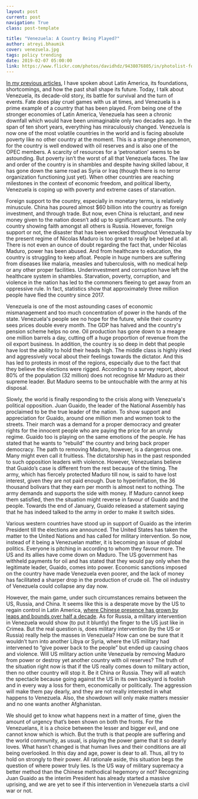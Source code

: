 ```yaml
---
layout: post
current: post
navigation: True
class: post-template

title: "Venezuela: A Country Being Played?"
author: atreyi.bhaumik
cover: venezuela.jpg
tags: policy trending
date: 2019-02-07 05:00:00
link: https://www.flickr.com/photos/davidhdz/9438076805/in/photolist-fo1Bqa-B2sbJm-5trFh4-2yW382-Eg9nSP-g5Uiw-fHtVzk-PEtev-EyAxsj-KDTHVF-knUx7-f7J8pB-6PviJw-bno1D-8myDfs-nf1XXz-DQTWyT-8Jwnfb-6yjdv-sHCok-F4WSwy-HDzytJ-KexQFm-DTPA4G-Toogfh-HDzu9w-e1uC5a-JBGCQ-9V5yt-nt9yXB-bNpqk2-BKb8rg-EMpKsX-vKur7v-RkazUc-hTNWq-EZ4ok-4x3pQ2-JHpyTk-EupGNh-gX8GGc-fNwnso-HfBtrY-24poyy7-JMLm6W-KYyVH5-LmELX8-axZToY-GTjjFW-26AZne3
---
```

[In my previous articles](https://thepangean.com/author/atreyi.bhaumik/), I have spoken about Latin America, its foundations, shortcomings, and how the past shall shape its future. Today, I talk about Venezuela, its decade-old story, its battle for survival and the turn of events. Fate does play cruel games with us at times, and Venezuela is a prime example of a country that has been played. From being one of the stronger economies of Latin America, Venezuela has seen a chronic downfall which would have been unimaginable only two decades ago. In the span of ten short years, everything has miraculously changed. Venezuela is now one of the most volatile countries in the world and is facing absolute poverty like no other country at the moment. This is a strange phenomenon, for the country is well endowed with oil reserves and is also one of the OPEC members. A scarcity of resources for a ‘petronation’ seems to be astounding. But poverty isn’t the worst of all that Venezuela faces. The law and order of the country is in shambles and despite having skilled labour, it has gone down the same road as Syria or Iraq (though there is no terror organization functioning just yet). When other countries are reaching milestones in the context of economic freedom, and political liberty, Venezuela is coping up with poverty and extreme cases of starvation.

Foreign support to the country, especially in monetary terms, is relatively minuscule. China has poured almost $60 billion into the country as foreign investment, and through trade. But now, even China is reluctant, and new money given to the nation doesn’t add up to significant amounts. The only country showing faith amongst all others is Russia. However, foreign support or not, the disaster that has been wrecked throughout Venezuela by the present regime of Nicolas Maduro is too great to really be helped at all. There is not even an ounce of doubt regarding the fact that, under Nicolas Maduro, power has been abused. And from healthcare to education, the country is struggling to keep afloat. People in huge numbers are suffering from diseases like malaria, measles and tuberculosis, with no medical help or any other proper facilities. Underinvestment and corruption have left the healthcare system in shambles. Starvation, poverty, corruption, and violence in the nation has led to the commoners fleeing to get away from an oppressive rule. In fact, statistics show that approximately three million people have fled the country since 2017.

Venezuela is one of the most astounding cases of economic mismanagement and too much concentration of power in the hands of the state. Venezuela's people see no hope for the future, while their country sees prices double every month. The GDP has halved and the country's pension scheme helps no one. Oil production has gone down to a meagre one million barrels a day, cutting off a huge proportion of revenue from the oil export business. In addition, the country is so deep in debt that people have lost the ability to hold their heads high. The middle class is highly irked and aggressively vocal about their feelings towards the dictator. And this has led to protests in most of the regions, especially due to the fact that they believe the elections were rigged. According to a survey report, about 80% of the population (32 million) does not recognise Mr Maduro as their supreme leader. But Maduro seems to be untouchable with the army at his disposal.

Slowly, the world is finally responding to the crisis along with Venezuela's political opposition. Juan Guaido, the leader of the National Assembly has proclaimed to be the true leader of the nation. To show support and appreciation for Guaido, around one million men and women took to the streets. Their march was a demand for a proper democracy and greater rights for the innocent people who are paying the price for an unruly regime. Guaido too is playing on the same emotions of the people. He has stated that he wants to “rebuild” the country and bring back proper democracy. The path to removing Maduro, however, is a dangerous one. Many might even call it fruitless. The dictatorship has in the past responded to such opposition leaders with violence. However, Venezuelans believe that Guaido’s case is different from the rest because of the timing. The army, which has fiercely protected Maduro till now, is said to have lost interest, given they are not paid enough. Due to hyperinflation, the 36 thousand bolivars that they earn per month is almost next to nothing. The army demands and supports the side with money. If Maduro cannot keep them satisfied, then the situation might reverse in favour of Guaido and the people. Towards the end of January, Guaido released a statement saying that he has indeed talked to the army in order to make it switch sides.

Various western countries have stood up in support of Guaido as the interim President till the elections are announced.  The United States has taken the matter to the United Nations and has called for military intervention. So now, instead of it being a Venezuelan matter, it is becoming an issue of global politics. Everyone is pitching in according to whom they favour more. The US and its allies have come down on Maduro. The US government has withheld payments for oil and has stated that they would pay only when the legitimate leader, Guaido, comes into power. Economic sanctions imposed on the country have made Venezuela even poorer, and the lack of money has facilitated a sharper drop in the production of crude oil. The oil industry of Venezuela could collapse any day now.

However, the main game, under such circumstances remains between the US, Russia, and China. It seems like this is a desperate move by the US to regain control in Latin America, [where Chinese presence has grown by leaps and bounds over half a decade](https://thepangean.com/China-in-Latin-America). As for Russia, a military intervention in Venezuela would show (to put it bluntly) the finger to the US just like in Crimea. But the real question is, does military intervention (by the US or Russia) really help the masses in Venezuela? How can one be sure that it wouldn’t turn into another Libya or Syria, where the US military had intervened to “give power back to the people” but ended up causing chaos and violence. Will US military action unite Venezuela by removing Maduro from power or destroy yet another country with oil reserves? The truth of the situation right now is that if the US really comes down to military action, then no other country will stop it. Be it China or Russia. They will all watch the spectacle because going against the US in its own backyard is foolish and in every way a loss for them, economically or politically. The aggression will make them pay dearly, and they are not really interested in what happens to Venezuela. Also, the showdown will only make matters messier and no one wants another Afghanistan.

We should get to know what happens next in a matter of time, given the amount of urgency that’s been shown on both the fronts. For the Venezuelans, it is a choice between the lesser and bigger evil, and one cannot know which is which. But the truth is that people are suffering and the world community, as usual, is playing the power game that it so dearly loves. What hasn’t changed is that human lives and their conditions are all being overlooked. In this day and age, power is dear to all. Thus, all try to hold on strongly to their power. All rationale aside, this situation begs the question of where power truly lies. Is the US way of military supremacy a better method than the Chinese methodical hegemony or not? Recognizing Juan Guaido as the interim President has already started a massive uprising, and we are yet to see if this intervention in Venezuela starts a civil war or not.
